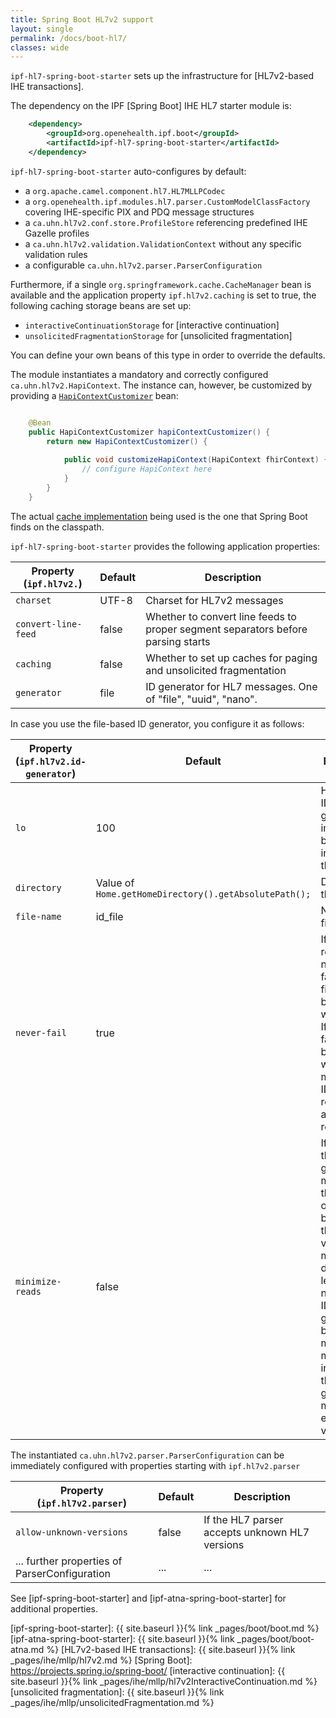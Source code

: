 ```yaml
---
title: Spring Boot HL7v2 support
layout: single
permalink: /docs/boot-hl7/
classes: wide
---
```


`ipf-hl7-spring-boot-starter` sets up the infrastructure for [HL7v2-based IHE transactions].
 
The dependency on the IPF [Spring Boot] IHE HL7 starter module is:

```xml
    <dependency>
        <groupId>org.openehealth.ipf.boot</groupId>
        <artifactId>ipf-hl7-spring-boot-starter</artifactId>
    </dependency>
```


`ipf-hl7-spring-boot-starter` auto-configures by default:

* a `org.apache.camel.component.hl7.HL7MLLPCodec`
* a `org.openehealth.ipf.modules.hl7.parser.CustomModelClassFactory` covering IHE-specific PIX and PDQ message structures
* a `ca.uhn.hl7v2.conf.store.ProfileStore` referencing predefined IHE Gazelle profiles
* a `ca.uhn.hl7v2.validation.ValidationContext` without any specific validation rules
* a configurable `ca.uhn.hl7v2.parser.ParserConfiguration`

Furthermore, if a single `org.springframework.cache.CacheManager` bean is available and the application
property `ipf.hl7v2.caching` is set to true, the following caching storage beans are set up:

* `interactiveContinuationStorage` for [interactive continuation]
* `unsolicitedFragmentationStorage` for [unsolicited fragmentation]

You can define your own beans of this type in order to override the defaults.

The module instantiates a mandatory and correctly configured `ca.uhn.hl7v2.HapiContext`. 
The instance can, however, be customized by providing a 
[`HapiContextCustomizer`](../apidocs/org/openehealth/ipf/boot/hl7v2/HapiContextCustomizer.html) bean:

```java

    @Bean
    public HapiContextCustomizer hapiContextCustomizer() {
        return new HapiContextCustomizer() {
            
            public void customizeHapiContext(HapiContext fhirContext) {
                // configure HapiContext here
            }
        }
    }
```


The actual [cache implementation](https://docs.spring.io/spring-boot/docs/current/reference/html/boot-features-caching.html)
being used is the one that Spring Boot finds on the classpath.

`ipf-hl7-spring-boot-starter` provides the following application properties:

| Property (`ipf.hl7v2.`)    | Default               | Description                                        |
|----------------------------|-----------------------|----------------------------------------------------|
| `charset`                  | UTF-8                 | Charset for HL7v2 messages
| `convert-line-feed`        | false                 | Whether to convert line feeds to proper segment separators before parsing starts
| `caching`                  | false                 | Whether to set up caches for paging and unsolicited fragmentation
| `generator`                | file                  | ID generator for HL7 messages. One of "file", "uuid", "nano".


In case you use the file-based ID generator, you configure it as follows:

| Property (`ipf.hl7v2.id-generator`)    | Default               | Description                                        |
|----------------------------------------|-----------------------|----------------------------------------------------|
| `lo`                                   | 100                   | How many IDs to be generated internally before incrementing the file value
| `directory`                            | Value of `Home.getHomeDirectory().getAbsolutePath();` | Directory of the ID file
| `file-name`                            | id_file               | Name of the file
| `never-fail`                           | true                  | If set to false retrieving a new ID may fail if the ID file can not be written/read. If set to true, failures will be ignored, which means that IDs may be repeated after a JVM restart.
| `minimize-reads`                       | false                 | If set to true, the generator minimizes the number of disk reads by caching the last read value. This means one disk read less per X number of IDs generated, but also means that multiple instances of this generator may clobber each other's values.


The instantiated `ca.uhn.hl7v2.parser.ParserConfiguration` can be immediately configured with properties starting with `ipf.hl7v2.parser`

| Property (`ipf.hl7v2.parser`)    | Default               | Description                                        |
|----------------------------------|-----------------------|----------------------------------------------------|
| `allow-unknown-versions`         | false                 | If the HL7 parser accepts unknown HL7 versions     |
| ... further properties of ParserConfiguration   | ...    | ...                                                |

 
See [ipf-spring-boot-starter] and [ipf-atna-spring-boot-starter] for additional properties.


[ipf-spring-boot-starter]: {{ site.baseurl }}{% link _pages/boot/boot.md %}
[ipf-atna-spring-boot-starter]: {{ site.baseurl }}{% link _pages/boot/boot-atna.md %}
[HL7v2-based IHE transactions]: {{ site.baseurl }}{% link _pages/ihe/mllp/hl7v2.md %}
[Spring Boot]: https://projects.spring.io/spring-boot/
[interactive continuation]: {{ site.baseurl }}{% link _pages/ihe/mllp/hl7v2InteractiveContinuation.md %}
[unsolicited fragmentation]: {{ site.baseurl }}{% link _pages/ihe/mllp/unsolicitedFragmentation.md %}